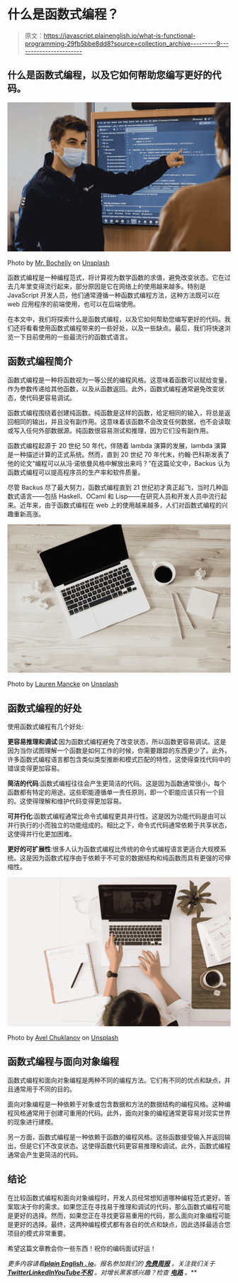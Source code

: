 # 什么是函数式编程？

> 原文：<https://javascript.plainenglish.io/what-is-functional-programming-29fb5bbe8dd8?source=collection_archive---------9----------------------->

## 什么是函数式编程，以及它如何帮助您编写更好的代码。

![](img/7360d86f130c557142247226311c7c90.png)

Photo by [Mr. Bochelly](https://unsplash.com/@bochelly?utm_source=medium&utm_medium=referral) on [Unsplash](https://unsplash.com?utm_source=medium&utm_medium=referral)

函数式编程是一种编程范式，将计算视为数学函数的求值，避免改变状态。它在过去几年里变得流行起来，部分原因是它在网络上的使用越来越多。特别是 JavaScript 开发人员，他们通常遵循一种函数式编程方法，这种方法既可以在 web 应用程序的前端使用，也可以在后端使用。

在本文中，我们将探索什么是函数式编程，以及它如何帮助您编写更好的代码。我们还将看看使用函数式编程带来的一些好处，以及一些缺点。最后，我们将快速浏览一下目前使用的一些最流行的函数式语言。

## 函数式编程简介

函数式编程是一种将函数视为一等公民的编程风格。这意味着函数可以赋给变量，作为参数传递给其他函数，以及从函数返回。此外，函数式编程通常避免改变状态，使代码更容易调试。

函数式编程围绕着创建纯函数。纯函数是这样的函数，给定相同的输入，将总是返回相同的输出，并且没有副作用。这意味着该函数不会改变任何数据，也不会读取或写入任何外部数据源。纯函数很容易测试和推理，因为它们没有副作用。

函数式编程起源于 20 世纪 50 年代，伴随着 lambda 演算的发展，lambda 演算是一种描述计算的正式系统。然而，直到 20 世纪 70 年代末，约翰·巴科斯发表了他的论文“编程可以从冯·诺依曼风格中解放出来吗？”在这篇论文中，Backus 认为函数式编程可以提高程序员的生产率和软件质量。

尽管 Backus 尽了最大努力，函数式编程直到 21 世纪初才真正起飞，当时几种函数式语言——包括 Haskell、OCaml 和 Lisp——在研究人员和开发人员中流行起来。近年来，由于函数式编程在 web 上的使用越来越多，人们对函数式编程的兴趣重新高涨。

![](img/60e60e5484b6c2e7bbaa0b71cebfa38a.png)

Photo by [Lauren Mancke](https://unsplash.com/@laurenmancke?utm_source=medium&utm_medium=referral) on [Unsplash](https://unsplash.com?utm_source=medium&utm_medium=referral)

## 函数式编程的好处

使用函数式编程有几个好处:

**更容易推理和调试**:因为函数式编程避免了改变状态，所以函数更容易调试。这是因为当你试图理解一个函数是如何工作的时候，你需要跟踪的东西更少了。此外，许多函数式编程语言都包含类似类型推断和模式匹配的特性，这使得查找代码中的错误变得更加容易。

**简洁的代码**:函数式编程往往会产生更简洁的代码。这是因为函数通常很小，每个函数都有特定的用途。这些职能遵循单一责任原则，即一个职能应该只有一个目的。这使得理解和维护代码变得更加容易。

**可并行化**:函数式编程通常比命令式编程更具并行性。这是因为功能代码是由可以并行执行的小而独立的功能组成的。相比之下，命令式代码通常依赖于共享状态，这使得并行化更加困难。

**更好的可扩展性**:很多人认为函数式编程比传统的命令式编程语言更适合大规模系统。这是因为函数式程序由于依赖于不可变的数据结构和纯函数而具有更强的可伸缩性。

![](img/cc55a47345147dcde6d9442ee873c39f.png)

Photo by [Avel Chuklanov](https://unsplash.com/@chuklanov?utm_source=medium&utm_medium=referral) on [Unsplash](https://unsplash.com?utm_source=medium&utm_medium=referral)

## 函数式编程与面向对象编程

函数式编程和面向对象编程是两种不同的编程方法。它们有不同的优点和缺点，并且通常用于不同的目的。

面向对象编程是一种依赖于对象或包含数据和方法的数据结构的编程风格。这种编程风格通常用于创建可重用的代码。此外，面向对象的编程通常更容易对现实世界的现象进行建模。

另一方面，函数式编程是一种依赖于函数的编程风格。这些函数接受输入并返回输出，但是它们不改变状态。这使得函数代码更容易推理和调试。此外，函数式编程通常会产生更简洁的代码。

## 结论

在比较函数式编程和面向对象编程时，开发人员经常想知道哪种编程范式更好。答案取决于你的需求。如果您正在寻找易于推理和调试的代码，那么函数式编程可能是更好的选择。然而，如果您正在寻找更容易重用的代码，那么面向对象编程可能是更好的选择。最终，这两种编程模式都有各自的优点和缺点，因此选择最适合您项目的模式非常重要。

希望这篇文章教会你一些东西！祝你的编码面试好运！

*更多内容请看*[***plain English . io***](https://plainenglish.io/)*。报名参加我们的* [***免费周报***](http://newsletter.plainenglish.io/) *。关注我们关于*[***Twitter***](https://twitter.com/inPlainEngHQ)[***LinkedIn***](https://www.linkedin.com/company/inplainenglish/)*[***YouTube***](https://www.youtube.com/channel/UCtipWUghju290NWcn8jhyAw)*[***不和***](https://discord.gg/GtDtUAvyhW) *。对增长黑客感兴趣？检查* [***电路***](https://circuit.ooo/) *。***